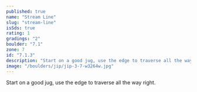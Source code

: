 ```yaml
---
published: true
name: "Stream Line"
slug: "stream-line"
isSds: true
rating: 1
gradings: "2"
boulder: "7.1"
zone: 7
id: "7.1.3"
description: "Start on a good jug, use the edge to traverse all the way right."
image: "/boulders/jip/jip-3-7-w3264w.jpg"
---
```


Start on a good jug, use the edge to traverse all the way right.
